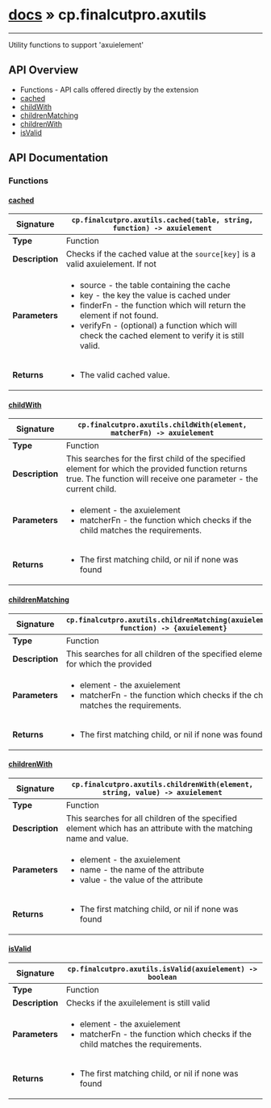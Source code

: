 # [docs](index.md) » cp.finalcutpro.axutils
---

Utility functions to support 'axuielement'

## API Overview
* Functions - API calls offered directly by the extension
 * [cached](#cached)
 * [childWith](#childWith)
 * [childrenMatching](#childrenMatching)
 * [childrenWith](#childrenWith)
 * [isValid](#isValid)

## API Documentation

### Functions

#### [cached](#cached)
| **Signature**                               | `cp.finalcutpro.axutils.cached(table, string, function) -> axuielement`                                                                    |
| --------------------------------------------|-------------------------------------------------------------------------------------|
| **Type**                                    | Function                                                                     |
| **Description**                             | Checks if the cached value at the `source[key]` is a valid axuielement. If not                                                                     |
| **Parameters**                              | <ul><li>source	- the table containing the cache</li><li>key		- the key the value is cached under</li><li>finderFn	- the function which will return the element if not found.</li><li>verifyFn  - (optional) a function which will check the cached element to verify it is still valid.</li></ul> |
| **Returns**                                 | <ul><li>The valid cached value.</li></ul>          |

#### [childWith](#childWith)
| **Signature**                               | `cp.finalcutpro.axutils.childWith(element, matcherFn) -> axuielement`                                                                    |
| --------------------------------------------|-------------------------------------------------------------------------------------|
| **Type**                                    | Function                                                                     |
| **Description**                             | This searches for the first child of the specified element for which the provided function returns true. The function will receive one parameter - the current child.                                                                     |
| **Parameters**                              | <ul><li>element	- the axuielement</li><li>matcherFn	- the function which checks if the child matches the requirements.</li></ul> |
| **Returns**                                 | <ul><li>The first matching child, or nil if none was found</li></ul>          |

#### [childrenMatching](#childrenMatching)
| **Signature**                               | `cp.finalcutpro.axutils.childrenMatching(axuielement, function) -> {axuielement}`                                                                    |
| --------------------------------------------|-------------------------------------------------------------------------------------|
| **Type**                                    | Function                                                                     |
| **Description**                             | This searches for all children of the specified element for which the provided                                                                     |
| **Parameters**                              | <ul><li>element	- the axuielement</li><li>matcherFn	- the function which checks if the child matches the requirements.</li></ul> |
| **Returns**                                 | <ul><li>The first matching child, or nil if none was found</li></ul>          |

#### [childrenWith](#childrenWith)
| **Signature**                               | `cp.finalcutpro.axutils.childrenWith(element, string, value) -> axuielement`                                                                    |
| --------------------------------------------|-------------------------------------------------------------------------------------|
| **Type**                                    | Function                                                                     |
| **Description**                             | This searches for all children of the specified element which has an attribute with the matching name and value.                                                                     |
| **Parameters**                              | <ul><li>element	- the axuielement</li><li>name		- the name of the attribute</li><li>value	- the value of the attribute</li></ul> |
| **Returns**                                 | <ul><li>The first matching child, or nil if none was found</li></ul>          |

#### [isValid](#isValid)
| **Signature**                               | `cp.finalcutpro.axutils.isValid(axuielement) -> boolean`                                                                    |
| --------------------------------------------|-------------------------------------------------------------------------------------|
| **Type**                                    | Function                                                                     |
| **Description**                             | Checks if the axuilelement is still valid                                                                     |
| **Parameters**                              | <ul><li>element	- the axuielement</li><li>matcherFn	- the function which checks if the child matches the requirements.</li></ul> |
| **Returns**                                 | <ul><li>The first matching child, or nil if none was found</li></ul>          |

